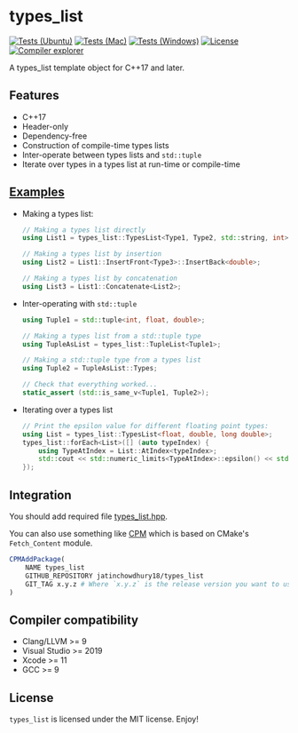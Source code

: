 # types_list

[![Tests (Ubuntu)](https://github.com/jatinchowdhury18/types_list/workflows/ubuntu/badge.svg)](https://github.com/jatinchowdhury18/types_list/actions/workflows/ubuntu.yml)
[![Tests (Mac)](https://github.com/jatinchowdhury18/types_list/workflows/macos/badge.svg)](https://github.com/jatinchowdhury18/types_list/actions/workflows/macos.yml)
[![Tests (Windows)](https://github.com/jatinchowdhury18/types_list/workflows/windows/badge.svg)](https://github.com/jatinchowdhury18/types_list/actions/workflows/windows.yml)
[![License](https://img.shields.io/github/license/jatinchowdhury18/types_list.svg)](LICENSE)
[![Compiler explorer](https://img.shields.io/badge/compiler_explorer-online-blue.svg)](https://godbolt.org/z/dsz9GzzP6)

A types_list template object for C++17 and later.

## Features

* C++17
* Header-only
* Dependency-free
* Construction of compile-time types lists
* Inter-operate between types lists and `std::tuple`
* Iterate over types in a types list at run-time or compile-time

## [Examples](example/example.cpp)

- Making a types list:
  ```cpp
  // Making a types list directly
  using List1 = types_list::TypesList<Type1, Type2, std::string, int>;

  // Making a types list by insertion
  using List2 = List1::InsertFront<Type3>::InsertBack<double>;

  // Making a types list by concatenation
  using List3 = List1::Concatenate<List2>;
  ```

- Inter-operating with `std::tuple`
  ```cpp
  using Tuple1 = std::tuple<int, float, double>;

  // Making a types list from a std::tuple type
  using TupleAsList = types_list::TupleList<Tuple1>;

  // Making a std::tuple type from a types list
  using Tuple2 = TupleAsList::Types;

  // Check that everything worked...
  static_assert (std::is_same_v<Tuple1, Tuple2>);
  ```

- Iterating over a types list
  ```cpp
  // Print the epsilon value for different floating point types:
  using List = types_list::TypesList<float, double, long double>;
  types_list::forEach<List>([] (auto typeIndex) {
      using TypeAtIndex = List::AtIndex<typeIndex>;
      std::cout << std::numeric_limits<TypeAtIndex>::epsilon() << std::endl;
  });
  ```

## Integration

You should add required file [types_list.hpp](include/types_list/types_list.hpp).

You can also use something like [CPM](https://github.com/TheLartians/CPM) which is based on CMake's `Fetch_Content` module.

```cmake
CPMAddPackage(
    NAME types_list
    GITHUB_REPOSITORY jatinchowdhury18/types_list
    GIT_TAG x.y.z # Where `x.y.z` is the release version you want to use.
)
```

## Compiler compatibility

* Clang/LLVM >= 9
* Visual Studio >= 2019
* Xcode >= 11
* GCC >= 9

## License

`types_list` is licensed under the MIT license. Enjoy!
